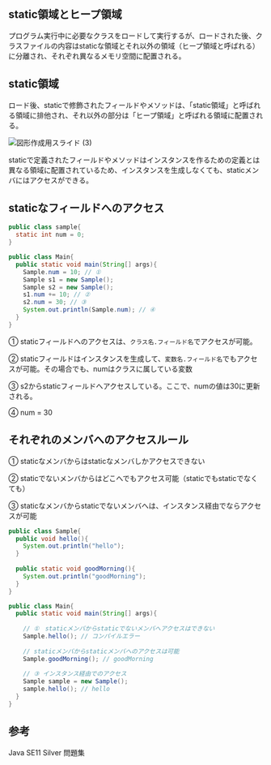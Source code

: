 ## static領域とヒープ領域

プログラム実行中に必要なクラスをロードして実行するが、ロードされた後、クラスファイルの内容はstaticな領域とそれ以外の領域（ヒープ領域と呼ばれる）に分離され、それぞれ異なるメモリ空間に配置される。

## static領域

ロード後、staticで修飾されたフィールドやメソッドは、「static領域」と呼ばれる領域に排他され、それ以外の部分は「ヒープ領域」と呼ばれる領域に配置される。

![図形作成用スライド (3)](https://user-images.githubusercontent.com/105257856/195253725-8281c7a7-7f1e-4c45-83c4-85b60de1c12f.png)

staticで定義されたフィールドやメソッドはインスタンスを作るための定義とは異なる領域に配置されているため、インスタンスを生成しなくても、staticメンバにはアクセスができる。

## staticなフィールドへのアクセス

```Java
public class sample{
  static int num = 0;
}
```

```Java
public class Main{
  public static void main(String[] args){
    Sample.num = 10; // ①
    Sample s1 = new Sample();
    Sample s2 = new Sample();
    s1.num += 10; // ②
    s2.num = 30; // ③
    System.out.println(Sample.num); // ④
  }
}
```

① staticフィールドへのアクセスは、`クラス名.フィールド名`でアクセスが可能。

② staticフィールドはインスタンスを生成して、`変数名.フィールド名`でもアクセスが可能。その場合でも、numはクラスに属している変数

③ s2からstaticフィールドへアクセスしている。ここで、numの値は30に更新される。

④ num = 30

## それぞれのメンバへのアクセスルール

① staticなメンバからはstaticなメンバしかアクセスできない

② staticでないメンバからはどこへでもアクセス可能（staticでもstaticでなくても）

③ staticなメンバからstaticでないメンバへは、インスタンス経由でならアクセスが可能


```Java
public class Sample{
  public void hello(){
    System.out.println("hello");
  }
  
  public static void goodMorning(){
    System.out.println("goodMorning");
  }
}
```

```Java
public class Main{
  public static void main(String[] args){
    
    // ①　staticメンバからstaticでないメンバへアクセスはできない
    Sample.hello(); // コンパイルエラー
    
    // staticメンバからstaticメンバへのアクセスは可能
    Sample.goodMorning(); // goodMorning
    
    // ③ インスタンス経由でのアクセス
    Sample sample = new Sample();
    sample.hello(); // hello
  }
}
```

## 参考

Java SE11 Silver 問題集
